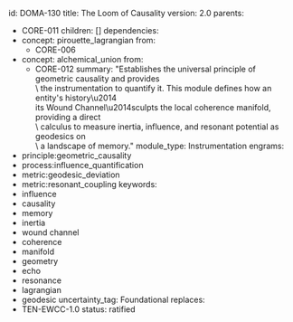 id: DOMA-130
title: The Loom of Causality
version: 2.0
parents:
- CORE-011
children: []
dependencies:
- concept: pirouette_lagrangian
  from:
  - CORE-006
- concept: alchemical_union
  from:
  - CORE-012
summary: "Establishes the universal principle of geometric causality and provides\
  \ the instrumentation to quantify it. This module defines how an entity's history\u2014\
  its Wound Channel\u2014sculpts the local coherence manifold, providing a direct\
  \ calculus to measure inertia, influence, and resonant potential as geodesics on\
  \ a landscape of memory."
module_type: Instrumentation
engrams:
- principle:geometric_causality
- process:influence_quantification
- metric:geodesic_deviation
- metric:resonant_coupling
keywords:
- influence
- causality
- memory
- inertia
- wound channel
- coherence
- manifold
- geometry
- echo
- resonance
- lagrangian
- geodesic
uncertainty_tag: Foundational
replaces:
- TEN-EWCC-1.0
status: ratified
